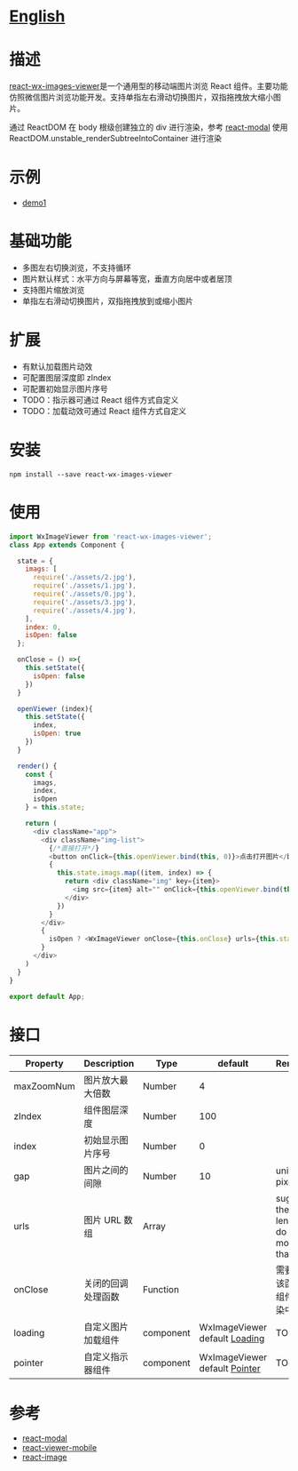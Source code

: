 # [English](https://github.com/react-ld/react-wx-images-viewer/tree/master)

# 描述
[react-wx-images-viewer](https://github.com/react-ld/react-wx-images-viewer/tree/master)是一个通用型的移动端图片浏览 React 组件。主要功能仿照微信图片浏览功能开发。支持单指左右滑动切换图片，双指拖拽放大缩小图片。

通过 ReactDOM 在 body 根级创建独立的 div 进行渲染，参考 [react-modal](https://github.com/reactjs/react-modal) 使用 ReactDOM.unstable_renderSubtreeIntoContainer 进行渲染

# 示例
- [demo1](https://sogoe.github.io/react-wx-images-viewer/index.html)

# 基础功能
- 多图左右切换浏览，不支持循环
- 图片默认样式：水平方向与屏幕等宽，垂直方向居中或者居顶
- 支持图片缩放浏览
- 单指左右滑动切换图片，双指拖拽放到或缩小图片

# 扩展
- 有默认加载图片动效
- 可配置图层深度即 zIndex
- 可配置初始显示图片序号
- TODO：指示器可通过 React 组件方式自定义
- TODO：加载动效可通过 React 组件方式自定义

# 安装
```shell
npm install --save react-wx-images-viewer
```

# 使用
```js
import WxImageViewer from 'react-wx-images-viewer';
class App extends Component {

  state = {
    imags: [
      require('./assets/2.jpg'),
      require('./assets/1.jpg'),
      require('./assets/0.jpg'),
      require('./assets/3.jpg'),
      require('./assets/4.jpg'),
    ],
    index: 0,
    isOpen: false
  };

  onClose = () =>{
    this.setState({
      isOpen: false
    })
  }

  openViewer (index){
    this.setState({
      index,
      isOpen: true
    })
  }

  render() {
    const {
      imags,
      index,
      isOpen
    } = this.state;

    return (
      <div className="app">
        <div className="img-list">
          {/*直接打开*/}
          <button onClick={this.openViewer.bind(this, 0)}>点击打开图片</button>
          {
            this.state.imags.map((item, index) => {
              return <div className="img" key={item}>
                <img src={item} alt="" onClick={this.openViewer.bind(this, index)} width="100%" height="auto" className=""/> 
              </div>
            })
          }
        </div>
        {
          isOpen ? <WxImageViewer onClose={this.onClose} urls={this.state.imags} index={index}/> : ""
        }
      </div>
    )
  }
}

export default App;
```

# 接口
| Property | Description | Type | default | Remarks |
| --- | --- | --- | --- | --- |
| maxZoomNum | 图片放大最大倍数 | Number | 4 |  |
| zIndex | 组件图层深度 | Number | 100 |  |
| index | 初始显示图片序号 | Number | 0 | |
| gap | 图片之间的间隙 | Number | 10 | unit is pixel |
| urls | 图片 URL 数组 | Array | | suggest the array length do not more than 10 |
| onClose | 关闭的回调处理函数 | Function | | 需要通过该函数将组件从渲染中移除 |
| loading | 自定义图片加载组件 | component | WxImageViewer default [Loading](./src/components/Loading.jsx) | TODO |
| pointer | 自定义指示器组件 | component | WxImageViewer default [Pointer](./src/components/Pointer.jsx) | TODO |

# 参考
- [react-modal](https://github.com/reactjs/react-modal)
- [react-viewer-mobile](https://github.com/infeng/react-viewer-mobile/)
- [react-image](https://github.com/mbrevda/react-image)